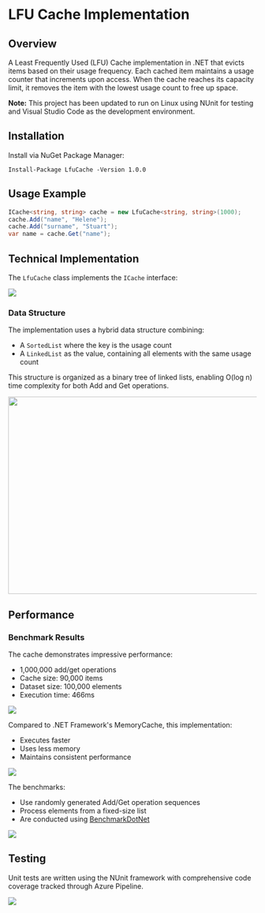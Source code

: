 # LFU Cache Implementation

## Overview 

A Least Frequently Used (LFU) Cache implementation in .NET that evicts items based on their usage frequency. Each cached item maintains a usage counter that increments upon access. When the cache reaches its capacity limit, it removes the item with the lowest usage count to free up space.

**Note:** This project has been updated to run on Linux using NUnit for testing and Visual Studio Code as the development environment.

## Installation 

Install via NuGet Package Manager:

```
Install-Package LfuCache -Version 1.0.0
```

## Usage Example

```csharp
ICache<string, string> cache = new LfuCache<string, string>(1000);
cache.Add("name", "Helene");
cache.Add("surname", "Stuart");
var name = cache.Get("name");
```

## Technical Implementation

The `LfuCache` class implements the `ICache` interface:

<img src="https://res.cloudinary.com/dbvcampra/image/upload/v1582909400/diagram_xkbden.png" />

### Data Structure

The implementation uses a hybrid data structure combining:
- A `SortedList` where the key is the usage count
- A `LinkedList` as the value, containing all elements with the same usage count

This structure is organized as a binary tree of linked lists, enabling O(log n) time complexity for both Add and Get operations.

<img width="800px" height="400px" src="https://res.cloudinary.com/dbvcampra/image/upload/v1556623202/binary_tree_linked_list_r9zgzj.jpg" />

## Performance

### Benchmark Results

The cache demonstrates impressive performance:
- 1,000,000 add/get operations
- Cache size: 90,000 items
- Dataset size: 100,000 elements
- Execution time: 466ms

<img src="http://res.cloudinary.com/dbvcampra/image/upload/v1469634935/lfu_syqnac.png" />

Compared to .NET Framework's MemoryCache, this implementation:
- Executes faster
- Uses less memory
- Maintains consistent performance

<img src="http://res.cloudinary.com/dbvcampra/image/upload/v1469634935/mc_ikzrsm.png" />

The benchmarks:
- Use randomly generated Add/Get operation sequences
- Process elements from a fixed-size list
- Are conducted using [BenchmarkDotNet](https://benchmarkdotnet.org/)

<img src="https://res.cloudinary.com/dbvcampra/image/upload/v1556225816/benchmarks_gqqzru.png" />

## Testing

Unit tests are written using the NUnit framework with comprehensive code coverage tracked through Azure Pipeline.

<img src="https://res.cloudinary.com/dbvcampra/image/upload/v1556279286/code_coverage_lzv2si.png" />



